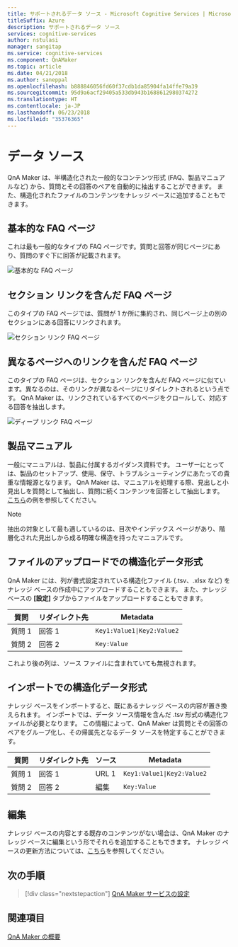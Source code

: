```yaml
---
title: サポートされるデータ ソース - Microsoft Cognitive Services | Microsoft Docs
titleSuffix: Azure
description: サポートされるデータ ソース
services: cognitive-services
author: nstulasi
manager: sangitap
ms.service: cognitive-services
ms.component: QnAMaker
ms.topic: article
ms.date: 04/21/2018
ms.author: saneppal
ms.openlocfilehash: b888846056fd60f37cdb1da85904fa14ffe79a39
ms.sourcegitcommit: 95d9a6acf29405a533db943b1688612980374272
ms.translationtype: HT
ms.contentlocale: ja-JP
ms.lasthandoff: 06/23/2018
ms.locfileid: "35376365"
---
```

# <a name="data-sources"></a>データ ソース 
QnA Maker は、半構造化された一般的なコンテンツ形式 (FAQ、製品マニュアルなど) から、質問とその回答のペアを自動的に抽出することができます。 また、構造化されたファイルのコンテンツをナレッジ ベースに追加することもできます。

## <a name="plain-faq-pages"></a>基本的な FAQ ページ
これは最も一般的なタイプの FAQ ページです。質問と回答が同じページにあり、質問のすぐ下に回答が記載されます。 

![基本的な FAQ ページ](../media/qnamaker-concepts-datasources/plain-faq.png) 

 

## <a name="faq-pages-with-section-links"></a>セクション リンクを含んだ FAQ ページ 
このタイプの FAQ ページでは、質問が 1 か所に集約され、同じページ上の別のセクションにある回答にリンクされます。

 ![セクション リンク FAQ ページ](../media/qnamaker-concepts-datasources/sectionlink-faq.png) 


## <a name="faq-pages-with-links-to-different-pages"></a>異なるページへのリンクを含んだ FAQ ページ 
このタイプの FAQ ページは、セクション リンクを含んだ FAQ ページに似ています。異なるのは、そのリンクが異なるページにリダイレクトされるという点です。 QnA Maker は、リンクされているすべてのページをクロールして、対応する回答を抽出します。

 ![ディープ リンク FAQ ページ](../media/qnamaker-concepts-datasources/deeplink-faq.png) 


## <a name="product-manuals"></a>製品マニュアル

一般にマニュアルは、製品に付属するガイダンス資料です。 ユーザーにとっては、製品のセットアップ、使用、保守、トラブルシューティングにあたっての貴重な情報源となります。 QnA Maker は、マニュアルを処理する際、見出しと小見出しを質問として抽出し、質問に続くコンテンツを回答として抽出します。 [こちら](http://download.microsoft.com/download/2/9/B/29B20383-302C-4517-A006-B0186F04BE28/surface-pro-4-user-guide-EN.pdf)の例を参照してください。

> [!NOTE]
> 抽出の対象として最も適しているのは、目次やインデックス ページがあり、階層化された見出しから成る明確な構造を持ったマニュアルです。


## <a name="structured-data-format-through-file-upload"></a>ファイルのアップロードでの構造化データ形式

QnA Maker には、列が書式設定されている構造化ファイル (.tsv、.xlsx など) をナレッジ ベースの作成中にアップロードすることもできます。 また、ナレッジ ベースの **[設定]** タブからファイルをアップロードすることもできます。

| 質問  | リダイレクト先  | Metadata                |
|-----------|---------|-------------------------|
| 質問 1 | 回答 1 | `Key1:Value1\|Key2:Value2` |
| 質問 2 | 回答 2 |      `Key:Value`           |
これより後の列は、ソース ファイルに含まれていても無視されます。

## <a name="structured-data-format-through-import"></a>インポートでの構造化データ形式
ナレッジ ベースをインポートすると、既にあるナレッジ ベースの内容が置き換えられます。 インポートでは、データ ソース情報を含んだ .tsv 形式の構造化ファイルが必要となります。 この情報によって、QnA Maker は質問とその回答のペアをグループ化し、その帰属先となるデータ ソースを特定することができます。

| 質問  | リダイレクト先  | ソース| Metadata                |
|-----------|---------|----|---------------------|
| 質問 1 | 回答 1 | URL 1|`Key1:Value1\|Key2:Value2` |
| 質問 2 | 回答 2 | 編集|    `Key:Value`       |

## <a name="editorial"></a>編集
ナレッジ ベースの内容とする既存のコンテンツがない場合は、QnA Maker のナレッジ ベースに編集という形でそれらを追加することもできます。 ナレッジ ベースの更新方法については、[こちら](../How-To/edit-knowledge-base.md)を参照してください。

## <a name="next-steps"></a>次の手順

> [!div class="nextstepaction"]
> [QnA Maker サービスの設定](../How-To/set-up-qnamaker-service-azure.md)

## <a name="see-also"></a>関連項目 

[QnA Maker の概要](../Overview/overview.md)